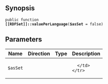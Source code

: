 ## Synopsis

<code>public function <b>[[RDFSet]]::valuePerLanguage</b>(<b>$asSet</b> = false)</code>

## Parameters

<table>
  <thead>
    <tr>
      <th>Name</th>
      <th>Direction</th>
      <th>Type</th>
      <th>Description</th>
    </tr>
  </thead>
  <tbody>
    <tr>
      <td><code>$asSet</code>
      <td><i></i></td>
      <td></td>
      <td>

      </td>
    </tr>
  </tbody>
</table>


